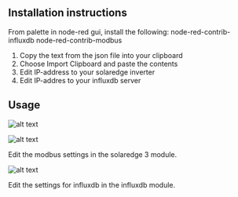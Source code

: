 ## Installation instructions
From palette in node-red gui, install the following:
node-red-contrib-influxdb
node-red-contrib-modbus

1. Copy the text from the json file into your clipboard
2. Choose Import Clipboard and paste the contents
3. Edit IP-address to your solaredge inverter
4. Edit IP-addres to your influxdb server

## Usage
![alt text](https://github.com/jonaslq/solaredge_modbus/raw/master/doc/node-red.png "Overview of node-red config")

![alt text](https://github.com/jonaslq/solaredge_modbus/raw/master/doc/modbus_settings.png "modbus settings")

Edit the modbus settings in the solaredge 3 module.

![alt text](https://github.com/jonaslq/solaredge_modbus/raw/master/doc/influxdb.png "influxdb settings")

Edit the settings for influxdb in the influxdb module.